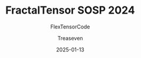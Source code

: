 ---
layout:     post
title:      FractalTensor SOSP 2024
subtitle:   FlexTensorCode
date:       2025-01-13
author:     Treaseven
header-img: img/bg18.jpg
catalog: true
tags:
    - Deep Learning Compiler
    - Loop Program Analysis
    - Nested Data Parallelism
---